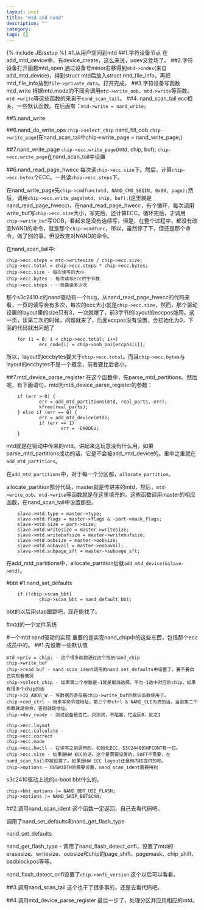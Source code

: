 ```yaml
---
layout: post
title: "mtd and nand"
description: ""
category: 
tags: []
---
```

{% include JB/setup %}
#1.从用户空间到mtd
##1.字符设备节点
在add_mtd_device中，有device_create，这么来说，udev又登场了。
##2.字符设备打开函数mtd_open
通过设备号minor右移得到`mtd->index`(来自add_mtd_device)，得到struct mtd后放入struct mtd_file_info，再把mtd_file_info放到`file->private_data`。打开完成。
##3.字符设备写函数mtd_write
根据mtd.mode的不同会调用`mtd->write_oob`、`mtd->write`等函数。
`mtd->write`等这些函数的来自于`nand_scan_tail`。
##4. nand_scan_tail
ecc相关、一些默认函数。在后面有：`mtd->write = nand_write;`

##5.nand_write


##6.nand_do_write_ops
`chip->select_chip`
nand_fill_oob
`chip->write_page`(在nand_scan_tail中chip->write_page = nand_write_page;)

##7.nand_write_page
`chip->ecc.write_page`(mtd, chip, buf);
`chip->ecc.write_page`在nand_scan_tail中设置

##6.nand_read_page_hwecc
每次读`chip->ecc.size`下。然后，计算`chip->ecc.bytes`个ECC。一共读`chip->ecc.steps`下。

在nand_write_page先`chip->cmdfunc(mtd, NAND_CMD_SEQIN, 0x00, page);`然后，调用`chip->ecc.write_page(mtd, chip, buf);`(这里就是nand_read_page_hwecc)，在nand_read_page_hwecc，有个循环，每次调用write_buf写`chip->ecc.size`大小，写完后，还计算ECC。循环完后，才调用`chip->write_buf`写OOB，看起来是没有连续写，但是，在整个过程中，都没有改变NAND的命令，就是那个`chip->cmdfunc`，所以，虽然停了下，但还是那个命令，做了别的事，但没改变对NAND的命令。

在nand_scan_tail中:

	chip->ecc.steps = mtd->writesize / chip->ecc.size;
	chip->ecc.total = chip->ecc.steps * chip->ecc.bytes;
	chip->ecc.size - 每次读写的大小
	chip->ecc.bytes - 每次读写ecc的字节数
	chip->ecc.steps - 一页要读多少次

那个s3c2410.c的nand驱动有一个bug，从nand_read_page_hwecc的代码来看，一页的读写会有多次，每次的ecc大小就是`chip->ecc.size`，然而，那个驱动设置的layout里的size只有3，一次就爆了，前3字节的layout的eccpos能用。这一页，读第二次的时候，问题就来了，后面eccpos没有设置，会初始化为0，下面的代码就出问题了

        for (i = 0; i < chip->ecc.total; i++)
                ecc_code[i] = chip->oob_poi[eccpos[i]];

所以，layout的eccbytes要大于`chip->ecc.total`。而且`chip->ecc.bytes`与layout的eccbytes不是一个概念，前者要比后者小。

##7.mtd_device_parse_register
在这个函数中，先parse_mtd_partitions。然后呢，有下面语句，mtd为mtd_device_parse_register的参数：

        if (err > 0) {
                err = add_mtd_partitions(mtd, real_parts, err);
                kfree(real_parts);
        } else if (err == 0) {
                err = add_mtd_device(mtd);
                if (err == 1)
                        err = -ENODEV;
        }

mtd就是在驱动中传来的mtd。讲起来这玩意没有什么用。如果parse_mtd_partitions成功的话，它是不会被add_mtd_device的。重中之重就在`add_mtd_partitions`。

在`add_mtd_partitions`中，对于每一个分区都，`allocate_partition`。

allocate_partition部分代码，master就是传进来的mtd，然后，`mtd->write_oob`、`mtd->write`等函数就是在这里填充的。这些函数调用master的相应函数，在nand_scan_tail中设置那些。

        slave->mtd.type = master->type;
        slave->mtd.flags = master->flags & ~part->mask_flags;
        slave->mtd.size = part->size;
        slave->mtd.writesize = master->writesize;
        slave->mtd.writebufsize = master->writebufsize;
        slave->mtd.oobsize = master->oobsize;
        slave->mtd.oobavail = master->oobavail;
        slave->mtd.subpage_sft = master->subpage_sft;

在add_mtd_partitions中，allocate_partition后就`add_mtd_device(&slave->mtd)`。

#bbt
#1.nand_set_defaults

        if (!chip->scan_bbt)
                chip->scan_bbt = nand_default_bbt;


bbt的以后用stap跟踪吧，现在能找了。

#mtd的一个文件系统

#一个mtd nand驱动的实现
重要的是实现nand_chip中的这些东西，包括那个ecc成员中的。
##1.先设置一些默认值

	mtd->priv = chip; - 这个很多函数通过这个找到nand_chip
	chip->write_buf
	chip->read_buf - nand_scan_ident调用的nand_set_defaults中设置了，要不要自己实现看情况
	chip->select_chip - 如果第二个参数是-1就是取消选择，不为-1选中对应的chip，如果有很多个chip的话
	chip->IO_ADDR_W - 写数据的寄存器chip->write_buf的默认函数使用了。
	chip->cmd_ctrl - 用来写命令或地址，第三个参ctrl & NAND_CLE为真的话，当前第二个参数就是命令，否则就是地址。
	chip->dev_ready - 测试设备是否忙。只测试，不阻塞，忙返回0，反之1

	chip->ecc.layout
	chip->ecc.calculate - 
	chip->ecc.correct
	chip->ecc.mode
	chip->ecc.hwctl - 在读写之前调用的，初始化ECC，S3C2440的NFCONT有一位。
	chip->ecc.size - 如果是HW ECC的话，这个是需要设置的，SOFT不需要，在nand_scan_tail中被设置了。如果是HW ECC layout还是用内核提供的吧。
	chip->options - BUSWIDTH的需要设置，nand_scan_ident需要用到

s3c2410驱动上说的u-boot bbt什么的。

	chip->bbt_options |= NAND_BBT_USE_FLASH;
	chip->options |= NAND_SKIP_BBTSCAN;

##2.调用nand_scan_ident
这个函数一定返回，自己去看代码吧。

调用了nand_set_defaults和nand_get_flash_type

nand_set_defaults

nand_get_flash_type - 调用了nand_flash_detect_onfi，设置了mtd的erasesize、writesize、oobsize和chip的page_shift、pagemask、chip_shift、badblockpos等等。

nand_flash_detect_onfi设置了`chip->onfi_version`
这个以后可以看看。

##3.调用nand_scan_tail
这个也干了很多事的，还是去看代码吧。

##4.调用mtd_device_parse_register
最后一步了，处理分区并应用相应的mtd。

